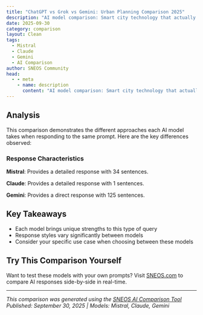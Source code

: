 ```yaml
---
title: "ChatGPT vs Grok vs Gemini: Urban Planning Comparison 2025"
description: "AI model comparison: Smart city technology that actually improves quality of life..."
date: 2025-09-30
category: comparison
layout: Clean
tags:
  - Mistral
  - Claude
  - Gemini
  - AI Comparison
author: SNEOS Community
head:
  - - meta
    - name: description
      content: "AI model comparison: Smart city technology that actually improves quality of life..."
---
```


<ChatComparison
  title="ChatGPT vs Grok vs Gemini: Urban Planning Comparison 2025"
  prompt="Smart city technology that actually improves quality of life"
  :responses='{
    "Mistral": "Smart city technologies can indeed improve the quality of life for residents in numerous ways. Here are some key areas where these technologies have shown promising results:\n\n1. **Transportation and Mobility**:\n   - **Smart Traffic Management**: Real-time traffic monitoring and adaptive traffic signals can reduce congestion and travel times.\n   - **Public Transportation**: Smart transit systems with real-time tracking, digital scheduling, and mobile ticketing make public transportation more convenient and efficient.\n   - **Bike and Scooter Sharing**: App-based sharing programs encourage active mobility and reduce carbon emissions.\n\n2. **Environmental Quality**:\n   - **Air and Water Quality Monitoring**: Sensors can track pollution levels in real-time, enabling quicker responses to environmental issues.\n   - **Waste Management**: Smart waste bins with sensors can optimize collection routes and reduce overflow.\n   - **Green Spaces**: Technology can help monitor and maintain urban green spaces, improving overall well-being.\n\n3. **Public Safety**:\n   - **Smart Lighting**: Energy-efficient LED lights with sensors can improve visibility and safety while reducing energy consumption.\n   - **Emergency Response**: Integrated emergency response systems can expedite the dispatch of first responders.\n   - **Crime Prevention**: Smart surveillance systems and data analytics can help in predicting and preventing crime.\n\n4. **Healthcare**:\n   - **Telemedicine**: Remote healthcare services can improve accessibility and reduce the strain on hospitals.\n   - **Health Monitoring**: Wearable devices and smart home sensors can monitor health metrics and alert healthcare providers to potential issues.\n   - **Public Health Alerts**: Real-time data can help in tracking and managing public health crises, such as pandemics.\n\n5. **Energy Efficiency**:\n   - **Smart Grids**: Advanced energy management systems can optimize energy distribution and reduce outages.\n   - **Renewable Energy Integration**: Smart technologies can facilitate the integration of renewable energy sources into the grid.\n   - **Energy-Efficient Buildings**: Smart building management systems can reduce energy consumption and costs.\n\n6. **Citizen Engagement**:\n   - **E-Government Services**: Digital platforms for government services can improve accessibility and efficiency.\n   - **Community Feedback**: Apps and online portals can collect citizen feedback and suggestions, fostering a more responsive government.\n   - **Public Information**: Digital kiosks and mobile apps can provide real-time information on city services, events, and alerts.\n\n7. **Economic Development**:\n   - **Smart Workspaces**: Co-working spaces and smart offices can foster innovation and entrepreneurship.\n   - **Digital Infrastructure**: High-speed internet and 5G networks can support economic growth and innovation.\n   - **Tourism**: Smart tourism apps and digital guides can enhance the visitor experience and boost local economies.\n\n8. **Water Management**:\n   - **Smart Water Meters**: Real-time monitoring can detect leaks and optimize water usage.\n   - **Flood Management**: Sensors and predictive analytics can help in early detection and management of flood risks.\n   - **Water Quality**: Continuous monitoring can ensure safe drinking water and timely interventions.\n\nBy integrating these technologies, smart cities can create a more livable, sustainable, and efficient urban environment, ultimately improving the quality of life for their residents.",
    "Claude": "Here are some smart city technologies that demonstrably improve daily life:\n\n## Transportation \u0026 Mobility\n- **Adaptive traffic signals** that respond to real-time traffic flow, reducing commute times by 10-25%\n- **Integrated public transit apps** providing real-time arrivals, route optimization, and unified payment\n- **Smart parking systems** that guide drivers to available spots, reducing circling time and emissions\n- **Bike/scooter sharing networks** with GPS tracking and strategic placement\n\n## Environmental Quality\n- **Air quality monitoring networks** with public dashboards and health alerts\n- **Smart waste management** using fill-level sensors to optimize collection routes\n- **Intelligent water systems** that detect leaks quickly and monitor quality\n- **Urban tree sensors** that optimize watering and track environmental benefits\n\n## Safety \u0026 Emergency Response\n- **Predictive emergency services** that pre-position resources during high-risk periods\n- **Flood warning systems** with real-time alerts to residents\n- **Smart street lighting** that adjusts brightness and reports outages automatically\n- **Community alert systems** for weather, emergencies, and local issues\n\n## Citizen Services\n- **Digital permitting platforms** that streamline business licenses and construction permits\n- **311 apps** that make reporting problems easier and track resolution\n- **Open data portals** letting residents access city information and hold officials accountable\n\nThe key is focusing on practical problems residents actually face rather than flashy tech for its own sake.",
    "Gemini": "Okay, let\u0027s break down smart city technology that demonstrably improves quality of life.  We need to move beyond the hype and focus on tangible benefits.  I\u0027ll categorize them for clarity.\n\n**I.  Improved Mobility \u0026 Accessibility:**\n\n*   **A.  Adaptive Traffic Management Systems:**\n    *   **How it works:** Uses sensors (cameras, radar, in-road sensors) and AI to dynamically adjust traffic signal timing based on real-time traffic flow.\n    *   **Quality of Life Improvements:**\n        *   **Reduced Congestion:** Less time spent stuck in traffic, leading to less stress and wasted fuel.\n        *   **Improved Air Quality:** Less idling reduces emissions.\n        *   **Faster Emergency Response Times:**  Systems can prioritize routes for ambulances, fire trucks, and police.\n    *   **Examples:**  Pittsburgh\u0027s SURTRAC system, implementations in Barcelona, Singapore.\n\n*   **B.  Smart Parking Systems:**\n    *   **How it works:** Sensors in parking spaces (or using cameras) provide real-time information on parking availability via mobile apps or displays.\n    *   **Quality of Life Improvements:**\n        *   **Reduced Frustration:**  Drivers spend less time circling, looking for parking.\n        *   **Reduced Congestion:** Less cruising contributes to less traffic.\n        *   **Increased Economic Activity:** Easier parking encourages people to visit local businesses.\n    *   **Examples:**  SFpark in San Francisco, ParkMobile integration in various cities.\n\n*   **C.  Connected Public Transportation:**\n    *   **How it works:** Real-time tracking of buses, trains, and trams, displayed on apps and screens at stops.  Predictive analytics for delays. Integrated payment systems.\n    *   **Quality of Life Improvements:**\n        *   **Reduced Waiting Times:**  Passengers can see exactly when their ride will arrive.\n        *   **Improved Reliability:** Data-driven scheduling and maintenance can reduce breakdowns.\n        *   **Increased Public Transit Usage:**  More convenient and predictable transit encourages people to use it.\n    *   **Examples:**  Citymapper app (London, NYC, etc.), TfL (Transport for London) open data platform.\n\n*   **D.  Autonomous Vehicles (AVs) (Future, but Promising):**\n    *   **How it works:** Self-driving cars, buses, and shuttles.\n    *   **Quality of Life Improvements (Potential):**\n        *   **Increased Accessibility for Elderly and Disabled:** Provides mobility for those who cannot drive.\n        *   **Reduced Accidents:** Potentially safer than human drivers (once technology is mature).\n        *   **More Efficient Use of Road Space:** Optimized routing and spacing could reduce congestion.\n        *   **Increased Productivity:** Commuting time could be used for work or leisure.\n    *   **Challenges:**  Safety concerns, regulatory hurdles, job displacement.\n\n*   **E.  E-bikes/Scooters Sharing Programs:**\n     *   **How it works:** Dockless or docked electric bikes and scooters available for short-term rental via mobile apps.\n     *   **Quality of Life Improvements:**\n        *   **First/Last Mile Connectivity:** Bridges the gap between public transit stops and final destinations.\n        *   **Reduced Congestion and Emissions:** Offers a sustainable alternative to cars for short trips.\n        *   **Improved Fitness:** Encourages physical activity.\n\n**II.  Enhanced Environmental Sustainability:**\n\n*   **A.  Smart Waste Management:**\n    *   **How it works:** Sensors in trash bins monitor fill levels and optimize collection routes.\n    *   **Quality of Life Improvements:**\n        *   **Reduced Overflowing Bins:**  Less unsightly and smelly waste in public spaces.\n        *   **Lower Collection Costs:**  Optimized routes save fuel and labor.\n        *   **Reduced Greenhouse Gas Emissions:** Fewer collection trucks on the road.\n    *   **Examples:**  Bigbelly smart bins, implementations in Seoul and Barcelona.\n\n*   **B.  Smart Water Management:**\n    *   **How it works:** Sensors monitor water pressure, flow, and quality.  Leak detection systems. Smart irrigation systems.\n    *   **Quality of Life Improvements:**\n        *   **Reduced Water Waste:**  Early leak detection prevents water loss.\n        *   **Improved Water Quality:**  Real-time monitoring allows for rapid response to contamination.\n        *   **Lower Water Bills:**  Efficient water use saves residents money.\n    *   **Examples:**  Mueller Water Products\u0027 Echologics, smart irrigation systems from Rachio.\n\n*   **C.  Air Quality Monitoring Systems:**\n    *   **How it works:** Networks of sensors measure air pollutants in real-time.  Data is displayed on maps and apps.\n    *   **Quality of Life Improvements:**\n        *   **Increased Awareness:**  Residents can make informed decisions about outdoor activities based on air quality.\n        *   **Targeted Interventions:**  Data helps authorities identify pollution hotspots and implement mitigation strategies.\n        *   **Improved Public Health:**  Reduced exposure to air pollutants leads to better respiratory health.\n    *   **Examples:**  PurpleAir sensors, BreezoMeter air quality data.\n\n*   **D.  Smart Grids and Renewable Energy Integration:**\n    *   **How it works:**  Advanced metering infrastructure (AMI), distributed energy resources (DERs) like solar panels, and energy storage systems, all managed by a sophisticated grid control system.\n    *   **Quality of Life Improvements:**\n        *   **More Reliable Power:**  Reduces outages and improves grid stability.\n        *   **Lower Energy Costs:**  Optimized energy use and integration of cheaper renewable energy.\n        *   **Reduced Carbon Footprint:**  Promotes cleaner energy sources.\n    *   **Examples:**  Austin Energy smart grid project, microgrids in various cities.\n\n**III.  Safer and More Secure Communities:**\n\n*   **A.  Smart Lighting:**\n    *   **How it works:**  Streetlights that dim when no one is around and brighten when motion is detected.\n    *   **Quality of Life Improvements:**\n        *   **Increased Safety:**  Improved visibility reduces crime and accidents.\n        *   **Energy Savings:**  Dimmable lights save energy and reduce costs.\n    *   **Examples:**  Silver Spring Networks deployments, Telensa PLANet system.\n\n*   **B.  ShotSpotter (Acoustic Gunshot Detection):**\n    *   **How it works:**  A network of acoustic sensors detects gunshots and alerts police in real-time.\n    *   **Quality of Life Improvements:**\n        *   **Faster Police Response:**  Helps police arrive at the scene of a shooting more quickly.\n        *   **Improved Crime Prevention:**  Can deter gun violence and lead to arrests.\n    *   **Controversies:**  Privacy concerns and potential for bias.  Needs careful oversight and transparency.\n\n*   **C.  Predictive Policing (Use with Caution):**\n    *   **How it works:**  Uses data analytics to predict where and when crimes are likely to occur.\n    *   **Quality of Life Improvements (Potential, but Risky):**\n        *   **Targeted Law Enforcement:**  Allows police to allocate resources more effectively.\n        *   **Crime Reduction:**  Potentially prevents crime before it happens.\n    *   **Concerns:**  Risk of bias, perpetuating existing inequalities, and violating civil liberties.  Requires careful oversight and ethical considerations.  Often ineffective and unfairly targets communities.\n\n*   **D.  Emergency Response Systems:**\n    *   **How it works:**  Integrated systems that allow citizens to quickly report emergencies via mobile apps.  Faster dispatch of emergency services.  Real-time information sharing between agencies.\n    *   **Quality of Life Improvements:**\n        *   **Faster Response Times:**  Reduces the time it takes for emergency services to arrive.\n        *   **Improved Communication:**  Ensures that all relevant agencies have the information they need.\n    *   **Examples:**  911 systems with enhanced location services, citizen reporting apps.\n\n**IV.  Engaged and Healthy Citizens:**\n\n*   **A.  Digital Kiosks and Public Wi-Fi:**\n    *   **How it works:**  Interactive kiosks provide information about city services, events, and transportation.  Free public Wi-Fi access.\n    *   **Quality of Life Improvements:**\n        *   **Increased Access to Information:**  Helps residents stay informed about city events and services.\n        *   **Digital Inclusion:**  Provides internet access to those who may not have it at home.\n        *   **Improved Communication:**  Allows residents to connect with city government.\n    *   **Examples:**  LinkNYC kiosks, Google Fiber\u0027s public Wi-Fi initiatives.\n\n*   **B.  Telehealth and Remote Patient Monitoring:**\n    *   **How it works:**  Allows patients to consult with doctors remotely via video conferencing.  Wearable sensors monitor patients\u0027 vital signs and transmit data to healthcare providers.\n    *   **Quality of Life Improvements:**\n        *   **Increased Access to Healthcare:**  Especially for those in rural areas or with mobility limitations.\n        *   **Improved Patient Outcomes:**  Remote monitoring allows for early detection of health problems.\n        *   **Reduced Healthcare Costs:**  Telehealth can be more affordable than traditional in-person visits.\n\n*   **C.  Citizen Engagement Platforms:**\n    *   **How it works:**  Online platforms that allow residents to report issues, provide feedback on city projects, and participate in online forums.\n    *   **Quality of Life Improvements:**\n        *   **Increased Transparency:**  Helps residents understand how their government works.\n        *   **Improved Accountability:**  Allows residents to hold their elected officials accountable.\n        *   **More Responsive Government:**  Helps city government to better address residents\u0027 needs.\n    *   **Examples:**  SeeClickFix, OpenGov.\n\n**Key Considerations for Successful Smart City Implementations:**\n\n*   **Data Privacy and Security:**  Protecting citizens\u0027 data is paramount.  Strong data governance policies are essential.\n*   **Equity and Inclusion:**  Smart city technologies should benefit all residents, not just the wealthy or tech-savvy.  Address the digital divide.\n*   **Interoperability:**  Systems should be able to communicate with each other.  Open standards are important.\n*   **Sustainability:**  Smart city technologies should be environmentally sustainable.\n*   **Community Engagement:**  Residents should be involved in the planning and implementation of smart city projects.\n*   **Cybersecurity:**  Smart city systems are vulnerable to cyberattacks.  Robust security measures are necessary.\n*   **Ethical Considerations:**  AI and other technologies raise ethical concerns that need to be addressed.\n*   **Return on Investment (ROI):**  Cities need to carefully evaluate the costs and benefits of smart city projects.\n\n**In summary, the most impactful smart city technologies are those that directly address pressing urban challenges such as traffic congestion, pollution, safety, and access to services.  However, it\u0027s crucial to implement these technologies in a responsible and equitable manner, with a focus on data privacy, security, and community engagement.**\n"
  }'
  published-date="11:55"
/>

## Analysis

This comparison demonstrates the different approaches each AI model takes when responding to the same prompt. Here are the key differences observed:

### Response Characteristics

**Mistral**: Provides a detailed response with 34 sentences. 

**Claude**: Provides a detailed response with 1 sentences. 

**Gemini**: Provides a direct response with 125 sentences. 

## Key Takeaways

- Each model brings unique strengths to this type of query
- Response styles vary significantly between models
- Consider your specific use case when choosing between these models

## Try This Comparison Yourself

Want to test these models with your own prompts? Visit [SNEOS.com](https://sneos.com) to compare AI responses side-by-side in real-time.

---

*This comparison was generated using the [SNEOS AI Comparison Tool](https://sneos.com)*
*Published: September 30, 2025 | Models: Mistral, Claude, Gemini*
